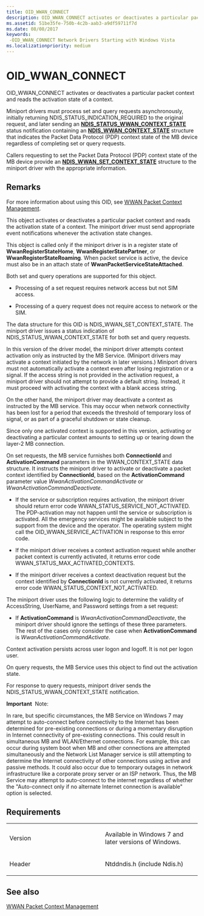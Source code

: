 ```yaml
---
title: OID_WWAN_CONNECT
description: OID_WWAN_CONNECT activates or deactivates a particular packet context and reads the activation state of a context.
ms.assetid: 51be35fe-750b-4c2b-aab3-a9df59711f7d
ms.date: 08/08/2017
keywords: 
 -OID_WWAN_CONNECT Network Drivers Starting with Windows Vista
ms.localizationpriority: medium
---
```


# OID\_WWAN\_CONNECT


OID\_WWAN\_CONNECT activates or deactivates a particular packet context and reads the activation state of a context.

Miniport drivers must process set and query requests asynchronously, initially returning NDIS\_STATUS\_INDICATION\_REQUIRED to the original request, and later sending an [**NDIS\_STATUS\_WWAN\_CONTEXT\_STATE**](ndis-status-wwan-context-state.md) status notification containing an [**NDIS\_WWAN\_CONTEXT\_STATE**](https://msdn.microsoft.com/library/windows/hardware/ff567906) structure that indicates the Packet Data Protocol (PDP) context state of the MB device regardless of completing set or query requests.

Callers requesting to set the Packet Data Protocol (PDP) context state of the MB device provide an [**NDIS\_WWAN\_SET\_CONTEXT\_STATE**](https://msdn.microsoft.com/library/windows/hardware/ff567920) structure to the miniport driver with the appropriate information.

Remarks
-------

For more information about using this OID, see [WWAN Packet Context Management](https://msdn.microsoft.com/library/windows/hardware/ff559086).

This object activates or deactivates a particular packet context and reads the activation state of a context. The miniport driver must send appropriate event notifications whenever the activation state changes.

This object is called only if the miniport driver is in a register state of **WwanRegisterStateHome**, **WwanRegisterStatePartner**, or **WwanRegisterStateRoaming**. When packet service is active, the device must also be in an attach state of **WwanPacketServiceStateAttached**.

Both set and query operations are supported for this object.

-   Processing of a set request requires network access but not SIM access.

-   Processing of a query request does not require access to network or the SIM.

The data structure for this OID is NDIS\_WWAN\_SET\_CONTEXT\_STATE. The miniport driver issues a status indication of NDIS\_STATUS\_WWAN\_CONTEXT\_STATE for both set and query requests.

In this version of the driver model, the miniport driver attempts context activation only as instructed by the MB Service. (Miniport drivers may activate a context initiated by the network in later versions.) Miniport drivers must not automatically activate a context even after losing registration or a signal. If the access string is not provided in the activation request, a miniport driver should not attempt to provide a default string. Instead, it must proceed with activating the context with a blank access string.

On the other hand, the miniport driver may deactivate a context as instructed by the MB service. This may occur when network connectivity has been lost for a period that exceeds the threshold of temporary loss of signal, or as part of a graceful shutdown or state cleanup.

Since only one activated context is supported in this version, activating or deactivating a particular context amounts to setting up or tearing down the layer-2 MB connection.

On set requests, the MB service furnishes both **ConnectionId** and **ActivationCommand** parameters in the WWAN\_CONTEXT\_STATE data structure. It instructs the miniport driver to activate or deactivate a packet context identified by **ConnectionId**, based on the **ActivationCommand** parameter value *WwanActivationCommandActivate* or *WwanActivationCommandDeactivate*.

-   If the service or subscription requires activation, the miniport driver should return error code WWAN\_STATUS\_SERVICE\_NOT\_ACTIVATED. The PDP-activation may not happen until the service or subscription is activated. All the emergency services might be available subject to the support from the device and the operator. The operating system might call the OID\_WWAN\_SERVICE\_ACTIVATION in response to this error code.

-   If the miniport driver receives a context activation request while another packet context is currently activated, it returns error code WWAN\_STATUS\_MAX\_ACTIVATED\_CONTEXTS.

-   If the miniport driver receives a context deactivation request but the context identified by **ConnectionId** is not currently activated, it returns error code WWAN\_STATUS\_CONTEXT\_NOT\_ACTIVATED.

The miniport driver uses the following logic to determine the validity of AccessString, UserName, and Password settings from a set request:

-   If **ActivationCommand** is *WwanActivationCommandDeactivate*, the miniport driver should ignore the settings of these three parameters. The rest of the cases only consider the case when **ActivationCommand** is *WwanActivationCommandActivate*.

Context activation persists across user logon and logoff. It is not per logon user.

On query requests, the MB Service uses this object to find out the activation state.

For response to query requests, miniport driver sends the NDIS\_STATUS\_WWAN\_CONTEXT\_STATE notification.

**Important**  Note:

 

In rare, but specific circumstances, the MB Service on Windows 7 may attempt to auto-connect before connectivity to the Internet has been determined for pre-existing connections or during a momentary disruption in Internet connectivity of pre-existing connections. This could result in simultaneous MB and WLAN/Ethernet connections. For example, this can occur during system boot when MB and other connections are attempted simultaneously and the Network List Manager service is still attempting to determine the Internet connectivity of other connections using active and passive methods. It could also occur due to temporary outages in network infrastructure like a corporate proxy server or an ISP network. Thus, the MB Service may attempt to auto-connect to the internet regardless of whether the "Auto-connect only if no alternate Internet connection is available" option is selected.

Requirements
------------

<table>
<colgroup>
<col width="50%" />
<col width="50%" />
</colgroup>
<tbody>
<tr class="odd">
<td><p>Version</p></td>
<td><p>Available in Windows 7 and later versions of Windows.</p></td>
</tr>
<tr class="even">
<td><p>Header</p></td>
<td>Ntddndis.h (include Ndis.h)</td>
</tr>
</tbody>
</table>

## See also


[WWAN Packet Context Management](https://msdn.microsoft.com/library/windows/hardware/ff559086)

 

 




